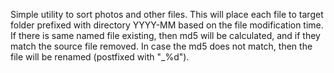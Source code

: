 Simple utility to sort photos and other files. This will place each file to target folder prefixed with directory YYYY-MM based on the file modification time. If there is same named file existing, then md5 will be calculated, and if they match the source file removed. In case the md5 does not match, then the file will be renamed (postfixed with "_%d").



